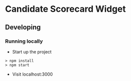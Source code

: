 # Candidate Scorecard Widget

## Developing

### Running locally
- Start up the project
```
> npm install
> npm start
```
- Visit localhost:3000
